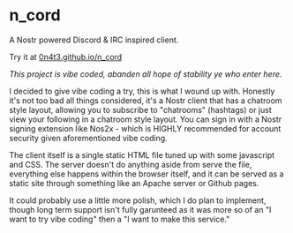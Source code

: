 # n_cord
A Nostr powered Discord &amp; IRC inspired client.

Try it at [0n4t3.github.io/n_cord](https://0n4t3.github.io/n_cord/)

*This project is vibe coded, abanden all hope of stability ye who enter here.*

I decided to give vibe coding a try, this is what I wound up with. Honestly it's not too bad all things considered, it's a Nostr client that has a chatroom style layout, allowing you to subscribe to "chatrooms" (hashtags) or just view your following in a chatroom style layout. You can sign in with a Nostr signing extension like Nos2x - which is HIGHLY recommended for account security given aforementioned vibe coding.

The client itself is a single static HTML file tuned up with some javascript and CSS. The server doesn't do anything aside from serve the file, everything else happens within the browser itself, and it can be served as a static site through something like an Apache server or Github pages.

It could probably use a little more polish, which I do plan to implement, though long term support isn't fully garunteed as it was more so of an "I want to try vibe coding" then a "I want to make this service."

